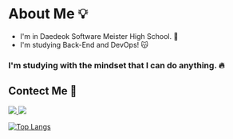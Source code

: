 # About Me 💡
- I'm in Daedeok Software Meister High School. 🏫
- I'm studying Back-End and DevOps! 😽

### I'm studying with the mindset that I can do anything. 🔥

## Contect Me 💬
<p>
    <a href="https://velog.io/@jyk1029" target="_blank">
        <img src="https://img.shields.io/badge/Velog-20c997?style=flat-square&logo=Vimeo&logoColor=white"/>
     </a>
    <a href="jyk102999@gmail.com" target="_blank">
        <img src="https://img.shields.io/badge/Gmail-EA4335?style=flat-square&logo=Gmail&logoColor=white"/>
    </a>
 </p>

[![Top Langs](https://github-readme-stats.vercel.app/api/top-langs/?username=jyk1029&layout=compact&langs_count=4)](https://github.com/anuraghazra/github-readme-stats)
